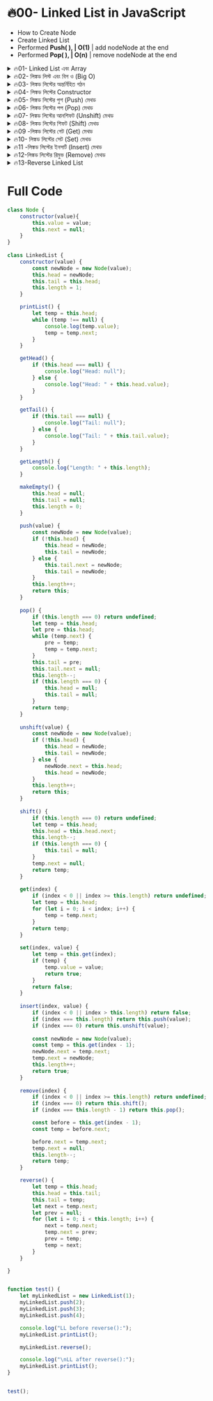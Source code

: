 # 🔥00- Linked List in JavaScript 

- How to Create Node
- Create Linked List 
- Performed **Push( ),  | O(1)** | add nodeNode at the end
- Performed **Pop( ), | O(n)** | remove nodeNode at the end  


<details>
    <summary>🔥01- Linked List এবং Array</summary>
    <br>

# 🔥01- Linked List এবং Array

এটি আমাদের প্রথম ডেটা স্ট্রাকচার যা আমরা তৈরি করতে যাচ্ছি, যা কিছুটা important. লিঙ্কড লিস্টগুলি পরিচয় করানোর জন্য, আমি এটি সেই ডেটা স্ট্রাকচারের সাথে তুলনা করব যা এটি সবচেয়ে বেশি তুলনা করা হয়, এবং তা হল অ্যারে।

### অ্যারের বৈশিষ্ট্য

- **index**: অ্যারেগুলির একটি index থাকে, যা প্রতিটি উপাদানকে চিহ্নিত করে।
- **মেমরিতে অবস্থান**: অ্যারে উপাদানগুলি ধারাবাহিকভাবে মেমরিতে সংরক্ষিত হয়।

### লিঙ্কড লিস্টের বৈশিষ্ট্য

- **index**: লিঙ্কড লিস্টগুলির কোনও সূচক নেই।
- **মেমরিতে অবস্থান**: লিঙ্কড লিস্টের উপাদানগুলি মেমরিতে যেকোনো জায়গায় থাকতে পারে এবং এটি ধারাবাহিক নয়।

### গ্রাফিকাল উপস্থাপন

লিঙ্কড লিস্টের উপাদানগুলিকে গ্রাফিক্যালভাবে উপস্থাপন করার জন্য, আমরা সবুজ বর্গক্ষেত্রের পরিবর্তে বেগুনি বৃত্ত ব্যবহার করব।
🔂 🔂 🔂

- **Head and Tail**: লিঙ্কড লিস্টে একটি ভেরিয়েবল থাকে যাকে "হেড" বলা হয়, যা প্রথম আইটেমকে নির্দেশ করে, এবং একটি "টেইল" থাকে, যা শেষ আইটেমকে নির্দেশ করে।
- **লিঙ্ক**: প্রতিটি আইটেম পরবর্তী আইটেমের দিকে নির্দেশ করে, এবং শেষ আইটেমটি `null` এর দিকে নির্দেশ করে। তাই আপনি "null terminated list" শব্দটি শুনতে পাবেন।

### সারসংক্ষেপ

অ্যারেগুলি ধারাবাহিকভাবে মেমরিতে সংরক্ষিত হয়, যেখানে লিঙ্কড লিস্টগুলি যেকোনো স্থানে থাকতে পারে। এই তুলনার মাধ্যমে আমরা লিঙ্কড লিস্ট এবং অ্যারের মধ্যে মৌলিক পার্থক্যগুলি বুঝতে পারি।

</details>

<details>
    <summary>🔥02- লিঙ্কড লিস্ট এবং বিগ ও (Big O)</summary>
    <br>

# 🔥02- লিঙ্কড লিস্ট এবং বিগ ও (Big O)

এটি আমাদের প্রথম ডেটা স্ট্রাকচার যা আমরা তৈরি করতে যাচ্ছি, এই সেকশনে, আমরা লিঙ্কড লিস্টের বিভিন্ন **অপারেশনের** জন্য বিগ ও বিশ্লেষণ করব।

### ✅ লিঙ্কড লিস্টে নোড যোগ করা

ধরি, আমাদের একটি লিঙ্কড লিস্ট আছে এবং আমরা একটি নতুন নোড (৪) যোগ করতে যাচ্ছি।

- **নতুন নোড যোগ করা**:
  - নতুন নোডটি শেষের দিকে যুক্ত করতে হলে, আমাদের শেষ নোডটি (tail) নতুন নোডের দিকে নির্দেশ করতে হবে।
  - এটি করার জন্য, আমরা `tail` কে নতুন নোডের দিকে নির্দেশিত করি।
  - এটি একটি ধ্রুবক সময় (O(1))।

### ✅ লিঙ্কড লিস্ট থেকে নোড মুছে ফেলা

- **শেষ থেকে মুছে ফেলা**:
  - শেষ নোডটি মুছে ফেলতে হলে, আমাদের শেষের দিকে (tail) যাওয়ার জন্য পুরো লিস্টটি পার হতে হবে।
  - তাই, এটি O(n)।

### শুরু থেকে নোড যোগ করা

- **শুরুর দিকে যোগ করা**:
  - নতুন নোডটি যুক্ত করতে হলে, হেডকে নতুন নোডের দিকে নির্দেশ করতে হবে।
  - এটি O(1)।

### শুরু থেকে নোড মুছে ফেলা

- **শুরু থেকে মুছে ফেলা**:
  - হেডকে পরবর্তী নোডের দিকে নির্দেশ করতে হবে।
  - এটি O(1)।

### মধ্যবর্তী অবস্থানে ইনসার্ট করা

- **মধ্যবর্তী অবস্থানে ইনসার্ট করা**:
  - একটি নির্দিষ্ট ইনডেক্সে ইনসার্ট করার জন্য, আমাদের হেড থেকে শুরু করে পুরো লিস্টটি পার হতে হবে।
  - তাই, এটি O(n)।

### মধ্যবর্তী অবস্থানে আইটেম মুছে ফেলা

- **মধ্যবর্তী অবস্থানে মুছে ফেলা**:
  - একইভাবে, একটি নির্দিষ্ট ইনডেক্সে আইটেম মুছে ফেলতে হলে, পুরো লিস্টটি পার হতে হবে।
  - তাই, এটি O(n)।

### আইটেম খোঁজা

- **মান দ্বারা খোঁজা**:

  - যদি আমরা মান দ্বারা খুঁজতে চাই, তাহলে হেড থেকে শুরু করে পুরো লিস্টটি পার হতে হবে।
  - এটি O(n)।

- **ইনডেক্স দ্বারা খোঁজা**:

  - ইনডেক্স দ্বারা খুঁজতে হলে, আবারও হেড থেকে শুরু করে পুরো লিস্টটি পার হতে হবে।
  - তাই, এটি O(n)।

- Push Pop works in Tail part add or remove
- unshift works in the Head part add or remove

### অ্যারে এবং লিঙ্কড লিস্টের তুলনা

| অপারেশন                      | অ্যারে (Array) | লিঙ্কড লিস্ট (Linked List) |
| ---------------------------- | -------------- | -------------------------- |
| শেষ থেকে POP করা             | O(1)           | O(n)                       |
| ইনডেক্স দ্বারা খোঁজা         | O(1)           | O(n)                       |
| শুরুতে যোগ করা               | O(n)           | O(1)                       |
| শুরুতে মুছে ফেলা             | O(n)           | O(1)                       |
| মধ্যবর্তী অবস্থানে যোগ করা   | O(n)           | O(n)                       |
| মধ্যবর্তী অবস্থানে মুছে ফেলা | O(n)           | O(n)                       |

এটি একটি দ্রুত পর্যালোচনা ছিল যে কিভাবে লিঙ্কড লিস্ট এবং অ্যারে বিভিন্ন অপারেশনের জন্য বিগ ও বিশ্লেষণে ভিন্ন।

```javascript
let myLinkedList = new LinkedList(23); // প্রথম নোডের মান 23 দিয়ে লিঙ্কড লিস্ট তৈরি করে
myLinkedList.push(7); // শেষে 7 যোগ করে  | O(1)
myLinkedList.unshift(3); // শুরুতে 3 যোগ করে
myLinkedList.insertAt(1, 11); // সূচক 1 এ 11 সন্নিবেশ করে
myLinkedList.remove(1); // সূচক 1 থেকে আইটেম অপসারণ করে (11)
```

```javascript
class LinkedList {
  constructor(value) {
    this.head = { value: value, next: null }; // হেড নোড শুরু করা
    this.length = 1; // দৈর্ঘ্য ট্র্যাক করা
  }

  push(value) {
    // শেষের দিকে নতুন নোড যোগ করার মেথড
  }

  unshift(value) {
    // শুরুতে নতুন নোড যোগ করার মেথড
  }

  insertAt(index, value) {
    // নির্দিষ্ট সূচকে একটি নোড সন্নিবেশ করার মেথড
  }

  remove(index) {
    // নির্দিষ্ট সূচক থেকে একটি নোড অপসারণ করার মেথড
  }

  pop() {
    // শেষ নোড অপসারণ করার মেথড
  }

  shift() {
    // প্রথম নোড অপসারণ করার মেথড
  }
}
```

</details>

<details>
    <summary>🔥03- লিঙ্কড লিস্টের অন্তর্নিহিত গঠন</summary>
    <br>

# 🔥03- লিঙ্কড লিস্টের Internal Structure

এখন আমরা লিঙ্কড লিস্টের অন্তর্নিহিত গঠন নিয়ে আলোচনা করব। আসুন দেখি এটি আসলে কীভাবে তৈরি হয়।

### নোডের গঠন

লিঙ্কড লিস্টের প্রতিটি উপাদানকে নোড বলা হয়। একটি নোডে দুটি প্রধান উপাদান থাকে:

1. **মান (Value)**: এটি নোডের মূল তথ্য।
2. **পয়েন্টার (Pointer)**: এটি পরবর্তী নোডের ঠিকানাকে নির্দেশ করে।

একটি নোডের গঠন নিচের মতো হতে পারে:

```javascript
{
    value: 7,
    next: <pointer to the next node>
}
```

### লিঙ্কড লিস্টে নোড যোগ করা

যখন আমরা একটি নতুন নোড (যেমন ৪) যোগ করি, তখন আমাদের প্রথমে নিশ্চিত করতে হবে যে পূর্ববর্তী নোড (যেমন ৭) নতুন নোডের দিকে নির্দেশ করে। এটি করার জন্য, আমরা ৭ এর `next` পয়েন্টারকে নতুন নোডের ঠিকানায় সেট করি।

```javascript
node7.next = node4; // ৭ নোডটি ৪ নোডের দিকে নির্দেশ করে
```

এখন, `tail` পয়েন্টারটিও নতুন নোড (৪) এর দিকে নির্দেশ করবে।

### হেড এবং টেইল

- **হেড (Head)**: এটি প্রথম নোডকে নির্দেশ করে।
- **টেইল (Tail)**: এটি শেষ নোডকে নির্দেশ করে এবং এটি সর্বদা শেষের দিকে নির্দেশিত থাকে।

### গ্রাফিক্যাল উপস্থাপন

লিঙ্কড লিস্টকে গ্রাফিক্যালভাবে উপস্থাপন করতে, আমরা সাধারণত একটি ডায়াগ্রাম ব্যবহার করি যেখানে প্রতিটি নোড একটি বৃত্তে চিত্রিত হয় এবং পয়েন্টারগুলি তীর দ্বারা চিহ্নিত করা হয়।

### উদাহরণ

নিচে একটি উদাহরণ দেওয়া হল যেখানে আমরা একটি লিঙ্কড লিস্ট তৈরি করছি:

```javascript
class Node {
  constructor(value) {
    this.value = value;
    this.next = null; // পরবর্তী নোডের জন্য পয়েন্টার
  }
}

class LinkedList {
  constructor() {
    this.head = null; // প্রথম নোড
    this.tail = null; // শেষ নোড
  }

  add(value) {
    const newNode = new Node(value);
    if (!this.head) {
      this.head = newNode;
      this.tail = newNode;
    } else {
      this.tail.next = newNode; // শেষ নোডের পরবর্তী পয়েন্টার সেট করা
      this.tail = newNode; // টেইল আপডেট করা
    }
  }
}
```

### উপসংহার

লিঙ্কড লিস্ট হল একটি ডাইনামিক ডেটা স্ট্রাকচার যা বিভিন্ন ধরনের অপারেশন সম্পাদনের জন্য খুবই কার্যকর। প্রতিটি নোডে তথ্য এবং পরবর্তী নোডের ঠিকানা থাকে, যা আমাদেরকে সহজেই নতুন উপাদান যুক্ত করতে এবং মুছে ফেলতে দেয়। এই গঠনটি আমাদেরকে মেমরি ব্যবস্থাপনায় নমনীয়তা প্রদান করে।

এবং এটিই ছিল আমাদের লিঙ্কেড লিস্টের অন্তর্নিহিত গঠন নিয়ে আলোচনা।

</details>

<details>
    <summary>🔥04- লিঙ্কড লিস্টের Constructor</summary>
    <br>

# 🔥04- লিঙ্কড লিস্টের Constructor

এখন আমরা আমাদের লিঙ্কড লিস্টের জন্য কনস্ট্রাক্টর তৈরি করতে যাচ্ছি। আসুন শুরু করি।

### লিঙ্কড লিস্ট ক্লাস তৈরি করা

প্রথমে, আমরা আমাদের লিঙ্কড লিস্ট ক্লাসটি তৈরি করব। কনস্ট্রাক্টরের কোড লেখার আগে, আমি কিছু বিষয় উল্লেখ করতে চাই।

#### কনস্ট্রাক্টরের সাধারণ বৈশিষ্ট্য

কনস্ট্রাক্টরের কিছু সাধারণ বৈশিষ্ট্য রয়েছে যা অন্যান্য পদ্ধতিগুলির সাথে মিল রয়েছে, যেমন:

- **Push**: নতুন নোড তৈরি করে এবং সেটিকে শেষের দিকে যুক্ত করে।
- **Unshift**: নতুন নোড তৈরি করে এবং সেটিকে শুরুতে যুক্ত করে।
- **Insert**: নতুন নোড তৈরি করে এবং সেটিকে নির্দিষ্ট স্থানে সন্নিবেশ করে।

```javascript
class LinkdList {
    constructor(value){
        // create new Node;

    }
    push(value){
        // create new Node
        add Node to end

    }
    unshift(value){
        // create new Node
        add Node to begining
    }
    insert (index, value){
        // create new Node
        add Node to begining
    }
```

**সবগুলো পদ্ধতি নতুন নোড তৈরি করে,** তাই আমরা একটি আলাদা ক্লাস তৈরি করব যাকে আমরা `Node` বলব। প্রতিটি পদ্ধতি যখন একটি নোড তৈরি করতে হবে, তখন এটি এই ক্লাসটি কল করবে।

### ✅নোড ক্লাস Constructor

নোড ক্লাসের গঠন নিচের মতো হবে:

```javascript
class Node {
  constructor(value) {
    this.value = value; // নোডের মান
    this.next = null; // পরবর্তী নোডের জন্য পয়েন্টার
  }
}
```

```javascript
// node class
class MyNode {
  constructor(value) {
    this.value = value;
    this.next = null;
  }
}

const newNode_4 = new MyNode(4); //{value:4, next:null}
```

### ✅ লিঙ্কড লিস্ট Constructor

এখন আসুন আমাদের লিঙ্কড লিস্টের কনস্ট্রাক্টর তৈরি করি:

```javascript
class LinkedList {
  constructor(value) {
    const newNode = new Node(value); // নতুন নোড তৈরি করা
    this.head = newNode; // হেডকে নতুন নোডের দিকে নির্দেশ করা
    this.tail = newNode; // টেইলকে একই নোডের দিকে নির্দেশ করা
    this.length = 1; // দৈর্ঘ্য ১ সেট করা
  }
}
```

### নতুন লিঙ্কড লিস্ট তৈরি করা

নতুন লিঙ্কড লিস্ট তৈরি করতে, আপনি নিচের কোডটি ব্যবহার করবেন:

```javascript
const myLinkedList = new LinkedList(4); // ৪ মান সহ একটি নতুন লিঙ্কড লিস্ট তৈরি করা
```

### ডেভটুলসে পরীক্ষা করা

এখন আসুন ডেভটুলসে কোডটি পরীক্ষা করি।

1. প্রথমে, আমরা `new LinkedList(4)` কল করি।
2. এটি একটি নতুন নোড তৈরি করবে যার মান ৪ এবং এটি হেড ও টেইল উভয়কেই নির্দেশ করবে।
3. যদি আমরা `myLinkedList` লিখি এবং এন্টার চাপি, তাহলে দেখতে পাব যে আমাদের একটি কাজ করছে এমন লিঙ্কেড লিস্ট আছে।

### ফলাফল

```plaintext
LinkedList {
    head: Node { value: 4, next: null },
    tail: Node { value: 4, next: null },
    length: 1
}
```

এটি দেখায় যে হেড এবং টেইল উভয়ই একই অবজেক্টকে নির্দেশ করছে এবং দৈর্ঘ্য ১।

এবং এইভাবে আমাদের একটি কার্যকরী লিঙ্কেড লিস্ট তৈরি হয়েছে!

Full Code 02-LL-Structure.js

```javascript
class CreateNode {
  constructor(value) {
    this.value = value;
    this.next = null;
  }
}

class LinkdList {
  constructor(value) {
    const newNode = new CreateNode(value);
    this.head = newNode;
    this.tail = this.head;
    this.length = 1;
  }
}

let LL1 = new LinkdList(4);

/*  outPut:
LinkdList {
  head: CreateNode { value: 4, next: null },
  tail: CreateNode { value: 4, next: null },
  length: 1
}

*/
```

</details>

<details>
    <summary>🔥05- লিঙ্কড লিস্টের পুশ (Push) মেথড</summary>
    <br>

# 🔥05- লিঙ্কড লিস্টের পুশ (Push) মেথড

এখন আমরা আমাদের লিঙ্কড লিস্টের জন্য পুশ (Push) মেথড তৈরি করব। আসুন প্রথমে পদক্ষেপগুলো দেখে নেওয়া যাক।

### পুশ মেথডের পদক্ষেপ

1. **নতুন নোড তৈরি করা**: প্রথমে আমাদের একটি নতুন নোড তৈরি করতে হবে।
2. **লাস্ট নোডের পয়েন্টার সেট করা**: তারপর, শেষ নোডটি নতুন নোডের দিকে নির্দেশ করবে।
3. **টেইল পয়েন্টার আপডেট করা**: টেইল পয়েন্টারটিও নতুন নোডের দিকে নির্দেশ করবে।

### corner case

আমাদের একটি এজ কেসও বিবেচনা করতে হবে, যা হল যদি আমরা একটি লিঙ্কড লিস্টে নোড যুক্ত করি যা এখনও খালি। এই ক্ষেত্রে, আমাদের হেড এবং টেইল উভয়ই নতুন নোডের দিকে নির্দেশ করবে।

### কোড লেখা

এখন আসুন কোডে প্রবেশ করি এবং পুশ মেথডটি তৈরি করি:

```javascript
push(value) {
    const newNode = new Node(value); // নতুন নোড তৈরি করা

    // যদি হেড খালি হয়
    if (!this.head) {
        this.head = newNode; // হেডকে নতুন নোডের দিকে নির্দেশ করা
        this.tail = newNode; // টেইলকেও নতুন নোডের দিকে নির্দেশ করা
    } else {
        this.tail.next = newNode; // শেষ নোডের পরবর্তী পয়েন্টারকে নতুন নোডের দিকে নির্দেশ করা
        this.tail = newNode; // টেইলকে নতুন নোডের দিকে নির্দেশ করা
    }

    this.length++; // দৈর্ঘ্য ১ বাড়ানো
    return this; // পুরো লিঙ্কড লিস্ট ফেরত দেওয়া
}
```

### কোড বিশ্লেষণ

- **নতুন নোড তৈরি**: `const newNode = new Node(value);` এই লাইনে আমরা একটি নতুন নোড তৈরি করছি।
- **হেড চেক**: `if (!this.head)` এই শর্তটি পরীক্ষা করে যে হেড খালি কি না। যদি খালি হয়, তাহলে হেড এবং টেইল উভয়ই নতুন নোডের দিকে নির্দেশ করে।
- **নতুন নোড যুক্ত করা**: যদি হেড খালি না হয়, তাহলে শেষ নোডের পরবর্তী পয়েন্টারকে নতুন নোডের দিকে নির্দেশ করি এবং টেইল আপডেট করি।
- **দৈর্ঘ্য বাড়ানো**: `this.length++` মাধ্যমে আমরা লিঙ্কেড লিস্টের দৈর্ঘ্য বাড়াচ্ছি।
- **ফিরিয়ে দেওয়া**: `return this;` পুরো লিঙ্কেড লিস্ট ফেরত দেয়।

### ডেভটুলসে পরীক্ষা করা

এখন আসুন ডেভটুলসে কোডটি পরীক্ষা করি:

```javascript
let myLinkedList = new LinkedList(7); // ৭ মান সহ একটি নতুন লিঙ্কেড লিস্ট তৈরি করা
myLinkedList.push(4); // ৪ মান যুক্ত করা
```

- যখন আমরা `myLinkedList.push(4)` কল করি, এটি পুরো লিঙ্কেড লিস্ট ফেরত দেবে।
- আমরা দেখতে পাব যে হেড ৭ নোডকে নির্দেশ করছে এবং টেইল ৪ নোডকে নির্দেশ করছে। দৈর্ঘ্য ২।

### ফলাফল

```plaintext
LinkedList {
    head: Node { value: 7, next: Node { value: 4, next: null } },
    tail: Node { value: 4, next: null },
    length: 2
}
```
### 🔲 Full Code 


```js
/* 
    🌟 Create a new node 
    🌟if it is first clild or head === null
        assign head pointer to the new Node
        assign tail pointer to the newNode
    🌟 else
        tail.next = newNode e point koray dibo
        tail=newNode kore dibo
    lenght =lenght+1;
    return this --> this represents the global object

*/

class CreateNode {
  constructor(value) {
    this.value = value;
    this.next = null;
  }
}

class LL {
  constructor(value) {
    const newNode = new CreateNode(value);
    this.head = newNode;
    this.tail = newNode;
    this.length = 1;
  }

  // push or add node at the end
  push(value) {
    const newNode = new CreateNode(value);
    if (this.head === null) {
      this.head = newNode;
      this.tail = newNode;
    } else {
      this.tail.next = newNode;
      this.tail = newNode;
    }
    this.length++;
    return this;
  }
}

let myLL = new LL(null);
myLL.push(4);
myLL.push(4);
console.log(myLL);


```

এবং এইভাবে আমাদের পুশ মেথড কার্যকরী হয়েছে!

</details>

<details>
    <summary>🔥06- লিঙ্কড লিস্টের পপ (Pop) মেথড</summary>
    <br>

# 🔥06- লিঙ্কড লিস্টের পপ (Pop) মেথড

এখন আমরা আমাদের লিঙ্কড লিস্টের জন্য পপ (Pop) মেথড তৈরি করব।

### 🌟 পপ মেথডের পদক্ষেপ

1. **শেষ আইটেম অপসারণ**: পপ মেথডটি শেষ আইটেমটি সরিয়ে দেবে এবং **টেইলকে** পূর্ববর্তী আইটেমের দিকে নির্দেশ করবে।
2. **অপসারিত আইটেম ফেরত দেওয়া**: অপসারিত আইটেমটি ফেরত দেওয়া হবে।

### 🌟 এজ কেস

আমাদের কিছু এজ কেস বিবেচনা করতে হবে:

1. **শূন্য আইটেম**: যদি লিঙ্কড লিস্টে কোনও আইটেম না থাকে, তাহলে আমরা কিছু অপসারণ করতে পারি না।
2. **একটি আইটেম**: যদি লিঙ্কড লিস্টে মাত্র একটি আইটেম থাকে, তাহলে আমাদের বিশেষভাবে কোড করতে হবে।

### 🌟পপ মেথডের Logic

- **টেইলকে পূর্ববর্তী আইটেমের দিকে নির্দেশ করা**: এটি কিছুটা জটিল, কারণ আমাদের টেইলকে বাম দিকে সরাতে হবে।
- **নেস্টেড অবজেক্ট হিসেবে দেখতে হবে**: টেইলকে পূর্ববর্তী আইটেমে নির্দেশ করার জন্য, আমাদের হেড থেকে শুরু করে পুরো তালিকাটি পার হতে হবে।

### 🌟 কোডিং পরিকল্পনা

1. **নতুন ভেরিয়েবল তৈরি করা**:

   - `temp`: এটি শেষ নোডকে নির্দেশ করবে।
   - `pre`: এটি শেষের পূর্ববর্তী নোডকে নির্দেশ করবে।

2. **তালিকার মধ্য দিয়ে পুনরাবৃত্তি করা**:

   - `temp` এর `next` যদি অন্য নোডকে নির্দেশ করে, তাহলে `pre` কে আপডেট করুন এবং `temp` কে পরবর্তী নোডে সরান।
   - পুনরাবৃত্তি চলতে থাকবে যতক্ষণ না `temp.next` `null` হয়।

3. **টেইল আপডেট করা**:

   - টেইলকে `pre` এর দিকে নির্দেশ করুন।
   - `tail.next` কে `null` সেট করুন, যা শেষ নোডটি সরিয়ে দেবে।

4. **অপসারিত নোড ফেরত দেওয়া**:
   - অবশেষে, `temp` ফেরত দিন, যা অপসারিত নোডকে নির্দেশ করবে।

### কোড উদাহরণ

```javascript
pop() {
    // case 0 items
    if (!this.head) {
        return undefined; // যদি তালিকা খালি হয়
    }
// case two or more items
    let temp = this.head;
    let pre = this.head;

    // তালিকার মধ্য দিয়ে পুনরাবৃত্তি করা means as long as temp !== null
    while (temp.next) {
        pre = temp; // পূর্ববর্তী নোড আপডেট করা
        temp = temp.next; // পরবর্তী নোডে যাওয়া
    }

    this.tail = pre; // টেইলকে পূর্ববর্তী নোডে নির্দেশ করা
    this.tail.next = null; // শেষ নোড অপসারণ করা
    this.length --;

    return temp; // অপসারিত নোড ফেরত দেওয়া
    
//case for one items
   this.tail = pre; // টেইলকে পূর্ববর্তী নোডে নির্দেশ করা
    this.tail.next = null; // শেষ নোড অপসারণ করা
    this.length --;
    if(this.length ===0){
        this.head =null;
        this.tail =null;
    }
    return temp


}
```

এটি ছিল আমাদের পপ মেথডের একটি সংক্ষিপ্ত বিবরণ।


## 🌟 লিঙ্কড লিস্টের পপ (Pop) মেথড

এখন আমরা আমাদের লিঙ্কড লিস্টের পপ (Pop) মেথডটি কোড করব। এই মেথডটি শেষ আইটেমটি সরিয়ে দেবে এবং টেইলকে পূর্ববর্তী আইটেমের দিকে নির্দেশ করবে।

### পপ মেথডের পদক্ষেপ

1. **শূন্য আইটেম চেক করা**: প্রথমে চেক করতে হবে যে লিঙ্কড লিস্টে কোনো আইটেম আছে কিনা।
2. **একটি আইটেম চেক করা**: যদি একটি মাত্র আইটেম থাকে, তাহলে হেড এবং টেইল উভয়ই সেই আইটেমের দিকে নির্দেশ করবে।
3. **দুই বা ততোধিক আইটেম থাকা**: যদি দুটি বা তার বেশি আইটেম থাকে, তাহলে আমাদের পূর্ববর্তী নোডে যাওয়ার জন্য তালিকার মধ্য দিয়ে পুনরাবৃত্তি করতে হবে।

### কোডিং পরিকল্পনা

```javascript
pop() {
    // ১. শূন্য আইটেম চেক করা
    if (!this.head || this.length === 0) {
        return undefined; // তালিকা খালি হলে undefined ফেরত দিন
    }

    let temp = this.head; // টেম্প ভেরিয়েবল হেডকে নির্দেশ করে
    let pre = null; // পূর্ববর্তী নোডের জন্য ভেরিয়েবল

    // ২. তালিকার মধ্য দিয়ে পুনরাবৃত্তি করা
    while (temp.next) {
        pre = temp; // পূর্ববর্তী নোড আপডেট করা
        temp = temp.next; // টেম্পকে পরবর্তী নোডে সরানো
    }

    // ৩. টেইল আপডেট করা
    this.tail = pre; // টেইলকে পূর্ববর্তী নোডে নির্দেশ করা
    this.tail.next = null; // শেষ নোড অপসারণ করা

    this.length--; // দৈর্ঘ্য কমানো

    // ৪. একমাত্র আইটেম থাকলে হেড এবং টেইল আপডেট করা
    if (this.length === 0) {
        this.head = null;
        this.tail = null;
    }

    return temp; // অপসারিত নোড ফেরত দেওয়া
}
```

### কোড বিশ্লেষণ

- **শূন্য আইটেম চেক**: `if (!this.head || this.length === 0)` এই শর্তটি পরীক্ষা করে যে তালিকা খালি কি না। যদি খালি হয়, তাহলে `undefined` ফেরত দেওয়া হয়।
- **পুনরাবৃত্তি**: `while (temp.next)` এই শর্তটি ব্যবহার করে আমরা তালিকার শেষ পর্যন্ত পৌঁছানোর জন্য পুনরাবৃত্তি করি।
- **টেইল আপডেট**: `this.tail = pre` দ্বারা টেইলকে পূর্ববর্তী নোডে নির্দেশ করি এবং `this.tail.next = null` দ্বারা শেষ নোড অপসারণ করি।
- **দৈর্ঘ্য আপডেট**: `this.length--` দ্বারা দৈর্ঘ্য কমানো হয়। যদি দৈর্ঘ্য শূন্য হয়, তাহলে হেড এবং টেইল উভয়কেই `null` এ সেট করা হয়।

### ডেভটুলসে পরীক্ষা করা

এখন আসুন ডেভটুলসে কোডটি পরীক্ষা করি:

```javascript
let myLinkedList = new LinkedList(1); // ১ মান সহ একটি নতুন লিঙ্কেড লিস্ট তৈরি করা
myLinkedList.push(2); // ২ মান যুক্ত করা

console.log(myLinkedList.pop()); // এটি ২ নোড ফেরত দেবে
console.log(myLinkedList); // এখন হেড ১ নোডকে নির্দেশ করবে, টেইলও ১ হবে

console.log(myLinkedList.pop()); // এটি ১ নোড ফেরত দেবে
console.log(myLinkedList); // এখন তালিকা খালি হবে, হেড এবং টেইল উভয়ই null হবে

console.log(myLinkedList.pop()); // এটি undefined ফেরত দেবে কারণ তালিকা খালি
```

### ফলাফল

- প্রথম পপ কল করার সময়, এটি ২ নোড ফেরত দেয় এবং তালিকায় ১ নোড থাকে।
- দ্বিতীয় পপ কল করার সময়, এটি ১ নোড ফেরত দেয় এবং তালিকা খালি হয়ে যায়।
- তৃতীয় পপ কল করার সময়, এটি `undefined` ফেরত দেয়।

এবং এইভাবে আমাদের পপ মেথড কার্যকরী হয়েছে!

### 🔲 Full Code 


```js
/*  
Pop is O(n) operation.
    case 1: no element
    case 2: two or more elements
    case 3: 1 element


*/



class CreateNode {
  constructor(value) {
    this.value = value;
    this.next = null;
  }
}

class LinkdList {
  constructor(value) {
    const newNode = new CreateNode(value);
    this.head = newNode;
    this.tail = newNode;
    this.length = 1;
  }

  // push or add node at the end
  push(value) {
    const newNode = new CreateNode(value);
    if (this.head === null) {
      this.head = newNode;
      this.tail = newNode;
    } else {
      this.tail.next = newNode;
      this.tail = newNode;
    }
    this.length++;
    return this;
  };


  // pop or remove node at the last O(n)
  pop(){

    // case 1: no element
    if(!this.head || this.length ===0){
        return undefined;
    }
    // case 2: two or more elements
    let temp =this.head;
    let pre =this.head;
    while(temp.next !==null){
        pre =temp;
        temp = temp.next;
    }
    //both case 2 and 3
    this.tail =pre;
    this.tail.next =null;
    this.length --;

    // case 3: 1 element
    if(this.length ===0){
        this.head =null;
        this.tail =null;
    }
    return temp;

  }
};

let myLinkedList =new LinkdList(1);
myLinkedList.push(23);
myLinkedList.push(26);
console.log(myLinkedList)

myLinkedList.pop()
console.log(myLinkedList);

myLinkedList.pop()
console.log(myLinkedList);

myLinkedList.pop()
console.log(myLinkedList)

myLinkedList.pop()
console.log(myLinkedList);

```

</details>



<details>
    <summary>🔥07- লিঙ্কড লিস্টের আনশিফট (Unshift) মেথড</summary>
    <br>


# 🔥07- লিঙ্কড লিস্টের আনশিফট (Unshift) মেথড

এখন আমরা আমাদের লিঙ্কড লিস্টের জন্য আনশিফট (Unshift) মেথডটি লিখব। আনশিফট মেথডটি একটি নতুন নোডকে তালিকার শুরুতে যুক্ত করে।

### আনশিফট মেথডের পদক্ষেপ

1. **নতুন নোড তৈরি করা**: প্রথমে একটি নতুন নোড তৈরি করতে হবে।
2. **হেড পয়েন্টার আপডেট করা**: নতুন নোডটি বর্তমান হেডের দিকে নির্দেশ করবে।
3. **হেড এবং টেইল আপডেট করা**: যদি তালিকা খালি হয়, তাহলে হেড এবং টেইল উভয়ই নতুন নোডের দিকে নির্দেশ করবে।

### কোডিং পরিকল্পনা

```javascript
unshift(value) {
    const newNode = new Node(value); // নতুন নোড তৈরি করা

    // যদি তালিকা খালি হয়
    if (!this.head) {
        this.head = newNode; // হেডকে নতুন নোডের দিকে নির্দেশ করা
        this.tail = newNode; // টেইলকেও নতুন নোডের দিকে নির্দেশ করা
    } else {
        newNode.next = this.head; // নতুন নোডের পরবর্তী পয়েন্টারকে বর্তমান হেডের দিকে নির্দেশ করা
        this.head = newNode; // হেডকে নতুন নোডের দিকে নির্দেশ করা
    }

    this.length++; // দৈর্ঘ্য ১ বাড়ানো
    return this; // পুরো লিঙ্কড লিস্ট ফেরত দেওয়া
}
```

### কোড বিশ্লেষণ

- **নতুন নোড তৈরি**: `const newNode = new Node(value);` এই লাইনে আমরা একটি নতুন নোড তৈরি করছি।
- **হেড চেক**: `if (!this.head)` এই শর্তটি পরীক্ষা করে যে তালিকা খালি কি না। যদি খালি হয়, তাহলে হেড এবং টেইল উভয়ই নতুন নোডের দিকে নির্দেশ করে।
- **নতুন নোড যুক্ত করা**: যদি তালিকা খালি না হয়, তাহলে `newNode.next = this.head;` দ্বারা নতুন নোডের পরবর্তী পয়েন্টারকে বর্তমান হেডে নির্দেশ করি এবং পরে হেড আপডেট করি।
- **দৈর্ঘ্য বাড়ানো**: `this.length++` মাধ্যমে আমরা লিঙ্কেড লিস্টের দৈর্ঘ্য বাড়াচ্ছি।
- **ফিরিয়ে দেওয়া**: `return this;` পুরো লিঙ্কেড লিস্ট ফেরত দেয়।

### ডেভটুলসে পরীক্ষা করা

এখন আসুন ডেভটুলসে কোডটি পরীক্ষা করি:

```javascript
let myLinkedList = new LinkedList(11); // ১১ মান সহ একটি নতুন লিঙ্কেড লিস্ট তৈরি করা
myLinkedList.unshift(4); // ৪ মান যুক্ত করা
```

- যখন আমরা `myLinkedList.unshift(4)` কল করি, এটি পুরো লিঙ্কেড লিস্ট ফেরত দেবে।

### ফলাফল

```plaintext
LinkedList {
    head: Node { value: 4, next: Node { value: 11, next: null } },
    tail: Node { value: 11, next: null },
    length: 2
}
```

এবং এইভাবে আমাদের আনশিফট (Unshift) মেথড কার্যকরী হয়েছে!


### 🔲 Full Code 

```js
class CreateNode {
    constructor(value) {
        this.value = value;
        this.next = null;
    }
}

class LinkdList {
    constructor(value) {
        const newNode = new CreateNode(value);
        this.head = newNode;
        this.tail = newNode;
        this.length = 1;
    }

    // push or add node at the end
    push(value) {
        const newNode = new CreateNode(value);
        if (this.head === null) {
            this.head = newNode;
            this.tail = newNode;
        } else {
            this.tail.next = newNode;
            this.tail = newNode;
        }
        this.length++;
        return this;
    }
    pop() {

        if (!this.head)
            return undefined;
        let temp = this.head;
        let pre = this.head;
        while (temp.next) {
            pre = temp;
            temp = temp.next;
        }
        this.tail = pre;
        this.tail.next = null;
        this.length--;

        if (this.length === 0) {
            this.head = null;
            this.tail = null;
        }
        return temp;
    };


    unshift(value){
        const newNode =new CreateNode(value);

        if(!this.head){
            this.head = newNode;
            this.tail = newNode;
        }else{
            newNode.next =this.head; // pointer update
            this.head =newNode;   // new node k head banalam 
            // newNode =this.head;   // not working anymore
        }
        this.length++;
        return this; //whole linked list

    }
}

let myLinkedList = new LinkdList(1);
myLinkedList.push(20);
myLinkedList.push(70);
myLinkedList.push(40);
// console.log(myLinkedList);

myLinkedList.unshift(33);
console.log(myLinkedList);
```

</details>



<details>
    <summary>🔥08- লিঙ্কড লিস্টের শিফট (Shift) মেথড</summary>
    <br>


# 🔥08 লিঙ্কড লিস্টের শিফট (Shift) মেথড

এখন আমরা আমাদের লিঙ্কড লিস্টের জন্য শিফট (Shift) মেথডটি লিখব। শিফট মেথডটি তালিকার প্রথম আইটেমটি সরিয়ে দেবে এবং সেই আইটেমটি ফেরত দেবে।

### শিফট মেথডের পদক্ষেপ

1. **শূন্য আইটেম চেক করা**: প্রথমে চেক করতে হবে যে লিঙ্কড লিস্টে কোনো আইটেম আছে কিনা।
2. **একটি আইটেম থাকা**: যদি একটি মাত্র আইটেম থাকে, তাহলে হেড এবং টেইল উভয়ই সেই আইটেমের দিকে নির্দেশ করবে।
3. **দুই বা ততোধিক আইটেম থাকা**: যদি দুটি বা তার বেশি আইটেম থাকে, তাহলে হেডকে পরবর্তী নোডের দিকে নির্দেশ করতে হবে।

### কোডিং পরিকল্পনা

```javascript
shift() {
    // ১. শূন্য আইটেম চেক করা
    if (!this.head) {
        return undefined; // তালিকা খালি হলে undefined ফেরত দিন
    }

    let temp = this.head; // টেম্প ভেরিয়েবল হেডকে নির্দেশ করে

    // ২. হেড আপডেট করা
    this.head = this.head.next; // হেডকে পরবর্তী নোডে নির্দেশ করা

    // ৩. অপসারিত নোডের পরবর্তী পয়েন্টারকে null সেট করা
    temp.next = null;

    // ৪. দৈর্ঘ্য কমানো
    this.length--;

    // ৫. যদি তালিকা খালি হয়, তাহলে টেইল আপডেট করা
    if (this.length === 0) {
        this.tail = null;
    }

    return temp; // অপসারিত নোড ফেরত দেওয়া
}
```

### কোড বিশ্লেষণ

- **শূন্য আইটেম চেক**: `if (!this.head)` এই শর্তটি পরীক্ষা করে যে তালিকা খালি কি না। যদি খালি হয়, তাহলে `undefined` ফেরত দেওয়া হয়।
- **হেড আপডেট**: `this.head = this.head.next;` দ্বারা হেডকে পরবর্তী নোডে নির্দেশ করি।
- **অপসারিত নোডের পয়েন্টার আপডেট**: `temp.next = null;` দ্বারা অপসারিত নোডের পরবর্তী পয়েন্টারকে `null` সেট করি।
- **দৈর্ঘ্য আপডেট**: `this.length--` দ্বারা দৈর্ঘ্য কমানো হয়। যদি দৈর্ঘ্য শূন্য হয়, তাহলে টেইলকেও `null` এ সেট করা হয়।

### ডেভটুলসে পরীক্ষা করা

এখন আসুন ডেভটুলসে কোডটি পরীক্ষা করি:

```javascript
let myLinkedList = new LinkedList(2); // ২ মান সহ একটি নতুন লিঙ্কেড লিস্ট তৈরি করা
myLinkedList.unshift(1); // ১ মান যুক্ত করা

console.log(myLinkedList.shift()); // এটি ১ নোড ফেরত দেবে
console.log(myLinkedList); // এখন তালিকায় ২ নোড থাকবে

myLinkedList.shift(); // এটি ২ নোড ফেরত দেবে
console.log(myLinkedList); // এখন তালিকা খালি হবে, হেড এবং টেইল উভয়ই null হবে

console.log(myLinkedList.shift()); // এটি undefined ফেরত দেবে কারণ তালিকা খালি
```

### ফলাফল

- প্রথম শিফট কল করার সময়, এটি ১ নোড ফেরত দেয় এবং তালিকায় ২ নোড থাকে।
- দ্বিতীয় শিফট কল করার সময়, এটি ২ নোড ফেরত দেয় এবং তালিকা খালি হয়ে যায়।
- তৃতীয় শিফট কল করার সময়, এটি `undefined` ফেরত দেয়।

এবং এইভাবে আমাদের শিফট (Shift) মেথড কার্যকরী হয়েছে!

### Full Code 

```javascript
class CreateNode {
    constructor(value) {
        this.value = value;
        this.next = null;
    }
}

class LinkdList {
    constructor(value) {
        const newNode = new CreateNode(value);
        this.head = newNode;
        this.tail = newNode;
        this.length = 1;
    }


    //todo: Add Node
    // push or add node at the end
    push(value) {
        const newNode = new CreateNode(value);
        if (this.head === null) {
            this.head = newNode;
            this.tail = newNode;
        } else {
            this.tail.next = newNode;
            this.tail = newNode;
        }
        this.length++;
        return this;
    }

    // add node at the start
    unshift(value){
        const newNode =new CreateNode(value);

        if(!this.head){
            this.head = newNode;
            this.tail = newNode;
        }else{
            newNode.next =this.head; // pointer update
            this.head =newNode;   // new node k head banalam 
        }
        this.length++;
        return this; //whole linked list
    }

    //todo: Delete Node 

    // remove from end
    pop() {

        if (!this.head)
            return undefined;
        let temp = this.head;
        let pre = this.head;
        while (temp.next) {
            pre = temp;
            temp = temp.next;
        }
        this.tail = pre;
        this.tail.next = null;
        this.length--;

        if (this.length === 0) {
            this.head = null;
            this.tail = null;
        }
        return temp;
    };

    //remove from first
    shift(){
        if(!this.head) 
            return this.undefined;
        let tempNode =this.head;   // tempNode pointing to the head
        this.head =this.head.next;  // move head pointer
        tempNode.next= null;   // finally ser tempNode to null for detaching from head
        this.length--;

        if(this.length ===0){
            this.tail =null;
        }
        return this;
    }
}

let myLinkedList = new LinkdList(1);
myLinkedList.push(20);

myLinkedList.unshift(33);
console.log(myLinkedList);

myLinkedList.shift();
console.log(myLinkedList);


```


</details>



<details>
    <summary>🔥09 -লিঙ্কড লিস্টের গেট (Get) মেথড</summary>
    <br>


# 🔥09 -লিঙ্কড লিস্টের গেট (Get) মেথড

এখন আমরা আমাদের লিঙ্কড লিস্টের জন্য গেট (Get) মেথডটি তৈরি করব। গেট মেথডটি একটি নির্দিষ্ট ইনডেক্সে থাকা নোডটি ফেরত দেয়।

### গেট মেথডের পদক্ষেপ

1. **ইনডেক্স চেক করা**: প্রথমে নিশ্চিত করতে হবে যে ইনডেক্সটি বৈধ কিনা।
2. **নোড খোঁজা**: যদি ইনডেক্স বৈধ হয়, তাহলে তালিকার শুরু থেকে শুরু করে নির্দিষ্ট ইনডেক্সে পৌঁছাতে হবে।
3. **নোড ফেরত দেওয়া**: নির্দিষ্ট ইনডেক্সের নোডটি ফেরত দিতে হবে।

### কোডিং পরিকল্পনা

```javascript
get(index) {
    // ১. ইনডেক্স চেক করা
    if (index < 0 || index >= this.length) {
        return undefined; // অবৈধ ইনডেক্স হলে undefined ফেরত দিন
    }

    let temp = this.head; // টেম্প ভেরিয়েবল হেডকে নির্দেশ করে

    // ২. তালিকার মধ্য দিয়ে পুনরাবৃত্তি করা
    for (let i = 0; i < index; i++) {
        temp = temp.next; // টেম্পকে পরবর্তী নোডে সরানো
    }

    return temp; // নির্দিষ্ট ইনডেক্সের নোড ফেরত দেওয়া
}
```

### কোড বিশ্লেষণ

- **ইনডেক্স চেক**: `if (index < 0 || index >= this.length)` এই শর্তটি পরীক্ষা করে যে ইনডেক্স বৈধ কিনা। যদি অবৈধ হয়, তাহলে `undefined` ফেরত দেওয়া হয়।
- **নোড খোঁজা**: `for (let i = 0; i < index; i++)` দ্বারা আমরা তালিকার মধ্য দিয়ে পুনরাবৃত্তি করি এবং `temp` ভেরিয়েবলকে পরবর্তী নোডে সরাই।
- **নোড ফেরত দেওয়া**: শেষ পর্যন্ত, `return temp;` দ্বারা নির্দিষ্ট ইনডেক্সের নোডটি ফেরত দিই।


```javascript
let myLinkedList = new LinkedList(0); // ০ মান সহ একটি নতুন লিঙ্কেড লিস্ট তৈরি করা
myLinkedList.unshift(1); // ১ মান যুক্ত করা
myLinkedList.unshift(2); // ২ মান যুক্ত করা
myLinkedList.unshift(3); // ৩ মান যুক্ত করা

console.log(myLinkedList.get(-1)); // এটি undefined ফেরত দেবে (অবৈধ ইনডেক্স)
console.log(myLinkedList.get(10)); // এটি undefined ফেরত দেবে (অবৈধ ইনডেক্স)
console.log(myLinkedList.get(2)); // এটি ২ নোড ফেরত দেবে (বৈধ ইনডেক্স)
```

### ফলাফল

- প্রথম গেট কল করার সময়, এটি অবৈধ ইনডেক্স (-1) এর জন্য `undefined` ফেরত দেয়।
- দ্বিতীয় গেট কল করার সময়, এটি অবৈধ ইনডেক্স (10) এর জন্যও `undefined` ফেরত দেয়।
- তৃতীয় গেট কল করার সময়, এটি বৈধ ইনডেক্স (2) এর জন্য ২ নোডের মান ফেরত দেয়।

এবং এইভাবে আমাদের গেট (Get) মেথড কার্যকরী হয়েছে!

</details>



<details>
    <summary>🔥10- লিঙ্কড লিস্টের সেট (Set) মেথড</summary>
    <br>



# 🔥10- লিঙ্কড লিস্টের সেট (Set) মেথড

এখন আমরা আমাদের লিঙ্কড লিস্টের জন্য সেট (Set) মেথডটি তৈরি করব। সেট মেথডটি একটি নির্দিষ্ট ইনডেক্সে থাকা নোডের মান পরিবর্তন করে।

### সেট মেথডের পদক্ষেপ

1. **ইনডেক্স চেক করা**: প্রথমে নিশ্চিত করতে হবে যে ইনডেক্সটি বৈধ কিনা।
2. **নোড খোঁজা**: যদি ইনডেক্স বৈধ হয়, তাহলে তালিকার শুরু থেকে শুরু করে নির্দিষ্ট ইনডেক্সে পৌঁছাতে হবে।
3. **মান পরিবর্তন করা**: নির্দিষ্ট ইনডেক্সের নোডটির মান পরিবর্তন করতে হবে।
4. **ফলাফল ফেরত দেওয়া**: সফলভাবে পরিবর্তন হলে `true` ফেরত দিতে হবে, অন্যথায় `false`।

### কোডিং পরিকল্পনা

```javascript
set(index, value) {
    // ১. ইনডেক্স চেক করা
    if (index < 0 || index >= this.length) {
        return false; // অবৈধ ইনডেক্স হলে false ফেরত দিন
    }

    let temp = this.get(index); // নির্দিষ্ট ইনডেক্সের নোড খোঁজা

    // ২. নোড পাওয়া গেলে মান পরিবর্তন করা
    if (temp) {
        temp.value = value; // নোডের মান পরিবর্তন করা
        return true; // সফলভাবে পরিবর্তন হলে true ফেরত দিন
    }

    return false; // নোড না পাওয়া গেলে false ফেরত দিন
}
```

### কোড বিশ্লেষণ

- **ইনডেক্স চেক**: `if (index < 0 || index >= this.length)` এই শর্তটি পরীক্ষা করে যে ইনডেক্স বৈধ কিনা। যদি অবৈধ হয়, তাহলে `false` ফেরত দেওয়া হয়।
- **নোড খোঁজা**: `let temp = this.get(index);` দ্বারা আমরা গেট মেথড ব্যবহার করে নির্দিষ্ট ইনডেক্সের নোডটি খুঁজে বের করি।
- **মান পরিবর্তন**: `if (temp)` দ্বারা নিশ্চিত হই যে নোডটি পাওয়া গেছে এবং তারপর `temp.value = value;` দ্বারা মান পরিবর্তন করি।
- **ফলাফল ফেরত দেওয়া**: সফলভাবে পরিবর্তন হলে `true` এবং অন্যথায় `false` ফেরত দিই।

### ডেভটুলসে পরীক্ষা করা

এখন আসুন ডেভটুলসে কোডটি পরীক্ষা করি:

```javascript
let myLinkedList = new LinkedList(3); // ৩ মান সহ একটি নতুন লিঙ্কেড লিস্ট তৈরি করা
myLinkedList.unshift(2); // ২ মান যুক্ত করা
myLinkedList.unshift(1); // ১ মান যুক্ত করা

console.log(myLinkedList.set(1, 4)); // এটি true ফেরত দেবে এবং ২ নোডের মানকে ৪ এ পরিবর্তন করবে
console.log(myLinkedList.get(1)); // এটি এখন ৪ ফেরত দেবে
```

### ফলাফল

- প্রথম সেট কল করার সময়, এটি সফলভাবে ২ নোডের মানকে ৪ এ পরিবর্তন করে এবং `true` ফেরত দেয়।
- দ্বিতীয় গেট কল করার সময়, এটি নতুন মান (৪) ফেরত দেয়।

এবং এইভাবে আমাদের সেট (Set) মেথড কার্যকরী হয়েছে!

</details>



<details>
    <summary>🔥11 -লিঙ্কড লিস্টের ইনসার্ট (Insert) মেথড</summary>
    <br>

# 🔥11 লিঙ্কড লিস্টের ইনসার্ট (Insert) মেথড

## Insert Node at any position

এখন আমরা আমাদের লিঙ্কড লিস্টের জন্য ইনসার্ট (Insert) মেথডটি তৈরি করব। ইনসার্ট মেথডটি একটি নতুন নোডকে নির্দিষ্ট ইনডেক্সে যুক্ত করে।

### ইনসার্ট মেথডের পদক্ষেপ

1. **ইনডেক্স চেক করা**: প্রথমে নিশ্চিত করতে হবে যে ইনডেক্সটি বৈধ কিনা।
2. **নতুন নোড তৈরি করা**: একটি নতুন নোড তৈরি করতে হবে।
3. **নোড যুক্ত করা**:
   - যদি ইনডেক্স ০ হয়, তাহলে `unshift` মেথড ব্যবহার করে নতুন নোড যুক্ত করুন।
   - যদি ইনডেক্স তালিকার দৈর্ঘ্যের সমান হয়, তাহলে `push` মেথড ব্যবহার করে নতুন নোড যুক্ত করুন।
   - যদি ইনডেক্স বৈধ হয় এবং তালিকার মাঝখানে যুক্ত করতে হয়, তাহলে পূর্ববর্তী নোডের পয়েন্টার আপডেট করুন।

### কোডিং পরিকল্পনা

```javascript
insert(index, value) {
    // ১. ইনডেক্স চেক করা
    if (index < 0 || index > this.length) {
        return false; // অবৈধ ইনডেক্স হলে false ফেরত দিন
    }

    const newNode = new Node(value); // নতুন নোড তৈরি করা

    // ২. যদি ইনডেক্স ০ হয়
    if (index === 0) {
        return this.unshift(value); // unshift মেথড কল করা
    }

    // ৩. যদি ইনডেক্স তালিকার দৈর্ঘ্যের সমান হয়
    if (index === this.length) {
        return this.push(value); // push মেথড কল করা
    }

    // ৪. তালিকার মাঝখানে ইনসার্ট করা
    let temp = this.get(index - 1); // পূর্ববর্তী নোড খোঁজা
    newNode.next = temp.next; // নতুন নোডের পরবর্তী পয়েন্টার আপডেট করা
    temp.next = newNode; // পূর্ববর্তী নোডের পরবর্তী পয়েন্টারকে নতুন নোডে নির্দেশ করা

    this.length++; // দৈর্ঘ্য বাড়ানো
    return true; // সফলভাবে পরিবর্তন হলে true ফেরত দিন
}
```

### কোড বিশ্লেষণ

- **ইনডেক্স চেক**: `if (index < 0 || index > this.length)` এই শর্তটি পরীক্ষা করে যে ইনڈেক্স বৈধ কিনা। যদি অবৈধ হয়, তাহলে `false` ফেরত দেওয়া হয়।
- **নতুন নোড তৈরি**: `const newNode = new Node(value);` দ্বারা একটি নতুন নোড তৈরি করি।
- **ইনসার্ট অপারেশন**:
  - যদি ইনডেক্স ০ হয়, তাহলে `unshift` মেথড কল করি।
  - যদি ইনڈেক্স তালিকার দৈর্ঘ্যের সমান হয়, তাহলে `push` মেথড কল করি।
  - অন্যথায়, পূর্ববর্তী নোড খুঁজে বের করে এবং নতুন নোড যুক্ত করি।
- **দৈর্ঘ্য বাড়ানো**: `this.length++` দ্বারা তালিকার দৈর্ঘ্য বাড়াই।



```javascript
let myLinkedList = new LinkedList(0); // ০ মান সহ একটি নতুন লিঙ্কেড লিস্ট তৈরি করা
myLinkedList.push(2); // ২ মান যুক্ত করা

console.log(myLinkedList.insert(1, 1)); // এটি true ফেরত দেবে এবং ১ নোডকে ইনসার্ট করবে
console.log(myLinkedList); // এখন তালিকায় ০ -> ১ -> ২ থাকবে
```

### ফলাফল

- প্রথম ইনসার্ট কল করার সময়, এটি সফলভাবে ১ নোডকে ইনসার্ট করে এবং `true` ফেরত দেয়।
- তালিকা এখন ০ -> ১ -> ২ রূপে থাকবে।

এবং এইভাবে আমাদের ইনসার্ট (Insert) মেথড কার্যকরী হয়েছে!

</details>




<details>
    <summary>🔥12-লিঙ্কড লিস্টের রিমুভ (Remove) মেথড </summary>
    <br>


# 🔥12-লিঙ্কড লিস্টের রিমুভ (Remove) মেথড

এখন আমরা আমাদের লিঙ্কড লিস্টের জন্য রিমুভ (Remove) মেথডটি তৈরি করব। রিমুভ মেথডটি একটি নির্দিষ্ট ইনডেক্স থেকে একটি আইটেম সরিয়ে দেয়।

### রিমুভ মেথডের পদক্ষেপ

1. **ইনডেক্স চেক করা**: প্রথমে নিশ্চিত করতে হবে যে ইনডেক্সটি বৈধ কিনা।
2. **প্রথম আইটেম সরানো**: যদি ইনডেক্স ০ হয়, তাহলে `shift` মেথড ব্যবহার করে আইটেম সরান।
3. **শেষ আইটেম সরানো**: যদি ইনডেক্স তালিকার দৈর্ঘ্যের সমান হয়, তাহলে `pop` মেথড ব্যবহার করে আইটেম সরান।
4. **মাঝে আইটেম সরানো**: যদি ইনডেক্স বৈধ হয় এবং তালিকার মাঝখানে আইটেম সরাতে হয়, তাহলে পূর্ববর্তী নোডের পয়েন্টার আপডেট করুন।

### কোডিং পরিকল্পনা

```javascript
remove(index) {
    // ১. ইনডেক্স চেক করা
    if (index < 0 || index >= this.length) {
        return undefined; // অবৈধ ইনডেক্স হলে undefined ফেরত দিন
    }

    // ২. প্রথম আইটেম সরানো
    if (index === 0) {
        return this.shift(); // shift মেথড কল করা
    }

    // ৩. শেষ আইটেম সরানো
    if (index === this.length - 1) {
        return this.pop(); // pop মেথড কল করা
    }

    // ৪. মাঝখানে আইটেম সরানো
    let before = this.get(index - 1); // পূর্ববর্তী নোড খোঁজা
    let temp = before.next; // অপসারিত নোডটি খোঁজা

    before.next = temp.next; // পূর্ববর্তী নোডের পরবর্তী পয়েন্টার আপডেট করা
    temp.next = null; // অপসারিত নোডের পরবর্তী পয়েন্টারকে null সেট করা

    this.length--; // দৈর্ঘ্য কমানো

    return temp; // অপসারিত নোড ফেরত দেওয়া
}
```

### কোড বিশ্লেষণ

- **ইনডেক্স চেক**: `if (index < 0 || index >= this.length)` এই শর্তটি পরীক্ষা করে যে ইনডেক্স বৈধ কিনা। যদি অবৈধ হয়, তাহলে `undefined` ফেরত দেওয়া হয়।
- **প্রথম আইটেম সরানো**: `if (index === 0)` দ্বারা নিশ্চিত হই যে এটি প্রথম আইটেম এবং `shift` মেথড কল করি।
- **শেষ আইটেম সরানো**: `if (index === this.length - 1)` দ্বারা নিশ্চিত হই যে এটি শেষ আইটেম এবং `pop` মেথড কল করি।
- **মাঝখানে আইটেম সরানো**: পূর্ববর্তী নোড খুঁজে বের করে এবং নতুন পয়েন্টার সেট করি। 
- **দৈর্ঘ্য কমানো**: `this.length--` দ্বারা তালিকার দৈর্ঘ্য কমাই।


এখন আসুন ডেভটুলসে কোডটি পরীক্ষা করি:

```javascript
let myLinkedList = new LinkedList(11); // ১১ মান সহ একটি নতুন লিঙ্কেড লিস্ট তৈরি করা
myLinkedList.push(23); // ২৩ মান যুক্ত করা
myLinkedList.push(7); // ৭ মান যুক্ত করা

console.log(myLinkedList.remove(1)); // এটি ২৩ নোড ফেরত দেবে এবং তালিকা থেকে সরিয়ে দেবে
console.log(myLinkedList); // এখন তালিকায় ১১ -> ৭ থাকবে, দৈর্ঘ্য হবে 2
```

### ফলাফল

- প্রথম রিমুভ কল করার সময়, এটি সফলভাবে ২৩ নোডকে সরিয়ে দেয় এবং ফেরত দেয়।
- তালিকা এখন ১১ -> ৭ রূপে থাকবে এবং দৈর্ঘ্য হবে ২।

এবং এইভাবে আমাদের রিমুভ (Remove) মেথড কার্যকরী হয়েছে!
</details>



<details>
    <summary>🔥13-Reverse Linked List</summary>
    <br>

# লিঙ্কড লিস্টের রিভার্স (Reverse) মেথড

এখন আমরা আমাদের লিঙ্কড লিস্টের জন্য রিভার্স (Reverse) মেথডটি তৈরি করব। রিভার্স মেথডটি একটি লিঙ্কড লিস্টের নোডগুলিকে উল্টে দেয়।

### রিভার্স মেথডের পদক্ষেপ

1. **হেড এবং টেইল পরিবর্তন**: প্রথমে হেড এবং টেইলকে একে অপরের দিকে নির্দেশ করতে হবে।
2. **নোডগুলির পয়েন্টার পরিবর্তন**: প্রতিটি নোডের পরবর্তী পয়েন্টারকে পূর্ববর্তী নোডে নির্দেশ করতে হবে।
3. **ফলাফল ফেরত দেওয়া**: পুরো উল্টানো তালিকা ফেরত দিতে হবে।

### কোডিং পরিকল্পনা

```javascript
reverse() {
    // ১. হেড এবং টেইল পরিবর্তন করা
    let temp = this.head; // টেম্প ভেরিয়েবল হেডকে নির্দেশ করে
    this.head = this.tail; // হেডকে টেইলে নির্দেশ করা
    this.tail = temp; // টেইলকে পূর্ববর্তী হেডে নির্দেশ করা

    let next = null; // পরবর্তী নোডের জন্য ভেরিয়েবল
    let previous = null; // পূর্ববর্তী নোডের জন্য ভেরিয়েবল

    // ২. তালিকার মধ্য দিয়ে পুনরাবৃত্তি করা
    while (temp) {
        next = temp.next; // পরবর্তী নোড সংরক্ষণ করা
        temp.next = previous; // বর্তমান নোডের পরবর্তী পয়েন্টার আপডেট করা
        previous = temp; // পূর্ববর্তী নোড আপডেট করা
        temp = next; // টেম্পকে পরবর্তী নোডে সরানো
    }

    // ৩. ফলাফল ফেরত দেওয়া
    return this; // পুরো উল্টানো তালিকা ফেরত দেওয়া
}
```

### কোড বিশ্লেষণ

- **হেড এবং টেইল পরিবর্তন**: প্রথমে `let temp = this.head;` দ্বারা টেম্প ভেরিয়েবল তৈরি করি। তারপর `this.head = this.tail;` এবং `this.tail = temp;` দ্বারা হেড এবং টেইলকে পরিবর্তন করি।
- **পুনরাবৃত্তি**: `while (temp)` দ্বারা আমরা তালিকার প্রতিটি নোডের পয়েন্টার পরিবর্তন করি। 
  - `next = temp.next;` দ্বারা পরবর্তী নোড সংরক্ষণ করি।
  - `temp.next = previous;` দ্বারা বর্তমান নোডের পরবর্তী পয়েন্টার আপডেট করি।
  - `previous = temp;` দ্বারা পূর্ববর্তী নোড আপডেট করি।
  - `temp = next;` দ্বারা টেম্পকে পরবর্তী নোডে সরাই।
- **ফলাফল ফেরত দেওয়া**: শেষে, `return this;` দ্বারা পুরো উল্টানো তালিকা ফেরত দিই।


এখন আসুন ডেভটুলসে কোডটি পরীক্ষা করি:

```javascript
let myLinkedList = new LinkedList(1); // ১ মান সহ একটি নতুন লিঙ্কেড লিস্ট তৈরি করা
myLinkedList.push(2); // ২ মান যুক্ত করা
myLinkedList.push(3); // ৩ মান যুক্ত করা

console.log(myLinkedList.reverse()); // এটি উল্টানো তালিকা ফেরত দেবে
```

### ফলাফল

- রিভার্স কল করার সময়, তালিকা এখন ৩ -> ২ -> ১ রূপে থাকবে, যেখানে হেড এখন ৩ এবং টেইল ১।

এবং এইভাবে আমাদের রিভার্স (Reverse) মেথড কার্যকরী হয়েছে!


</details>



# Full Code 

```javascript
class Node {
    constructor(value){
        this.value = value;
        this.next = null;
    }
}
 
class LinkedList {
    constructor(value) {
        const newNode = new Node(value);
        this.head = newNode;
        this.tail = this.head;
        this.length = 1;
    }

    printList() {
        let temp = this.head;
        while (temp !== null) {
            console.log(temp.value);
            temp = temp.next;
        }
    }

    getHead() {
        if (this.head === null) {
            console.log("Head: null");
        } else {
            console.log("Head: " + this.head.value);
        }
    }

    getTail() {
        if (this.tail === null) {
            console.log("Tail: null");
        } else {
            console.log("Tail: " + this.tail.value);
        }
    }

    getLength() {
        console.log("Length: " + this.length);
    }

    makeEmpty() {
        this.head = null;
        this.tail = null;
        this.length = 0;
    }
 
    push(value) {
        const newNode = new Node(value);
        if (!this.head) {
            this.head = newNode;
            this.tail = newNode;
        } else {
            this.tail.next = newNode;
            this.tail = newNode;
        }
        this.length++;
        return this;
    }
 
    pop() {
        if (this.length === 0) return undefined;
        let temp = this.head;
        let pre = this.head;
        while (temp.next) {
            pre = temp;
            temp = temp.next;
        }
        this.tail = pre;
        this.tail.next = null;
        this.length--;
        if (this.length === 0) {
            this.head = null;
            this.tail = null;
        }
        return temp;
    }
 
    unshift(value) {
        const newNode = new Node(value);
        if (!this.head) {
            this.head = newNode;
            this.tail = newNode;
        } else {
            newNode.next = this.head;
            this.head = newNode;
        }
        this.length++;
        return this;
    }
 
    shift() {
        if (this.length === 0) return undefined;
        let temp = this.head;
        this.head = this.head.next;
        this.length--;
        if (this.length === 0) {
            this.tail = null;
        }
        temp.next = null;
        return temp;
    }
 
    get(index) {
        if (index < 0 || index >= this.length) return undefined;
        let temp = this.head;
        for (let i = 0; i < index; i++) {
            temp = temp.next;
        }
        return temp;
    }
 
    set(index, value) {
        let temp = this.get(index);
        if (temp) {
            temp.value = value;
            return true;
        }
        return false;
    }
 
    insert(index, value) {
        if (index < 0 || index > this.length) return false;
        if (index === this.length) return this.push(value);
        if (index === 0) return this.unshift(value);
        
        const newNode = new Node(value);
        const temp = this.get(index - 1);
        newNode.next = temp.next;
        temp.next = newNode;
        this.length++;
        return true;
    }
 
    remove(index) {
        if (index < 0 || index >= this.length) return undefined;
        if (index === 0) return this.shift();
        if (index === this.length - 1) return this.pop();

        const before = this.get(index - 1);
        const temp = before.next;

        before.next = temp.next;
        temp.next = null;
        this.length--;
        return temp;
    }

    reverse() {
        let temp = this.head;
        this.head = this.tail;
        this.tail = temp;
        let next = temp.next;
        let prev = null;
        for (let i = 0; i < this.length; i++) {
            next = temp.next;
            temp.next = prev;
            prev = temp;
            temp = next;
        }
    }  

}


function test() {
    let myLinkedList = new LinkedList(1);
    myLinkedList.push(2);
    myLinkedList.push(3);
    myLinkedList.push(4);

    console.log("LL before reverse():");
    myLinkedList.printList();

    myLinkedList.reverse();

    console.log("\nLL after reverse():");
    myLinkedList.printList();
}


test();


```
